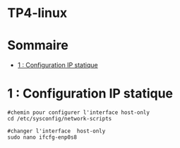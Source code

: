 # TP4-linux 

# Sommaire

- [1 : Configuration IP statique](#1-:-Configuration-IP-statique)

# 1 : Configuration IP statique

```
#chemin pour configurer l'interface host-only
cd /etc/sysconfig/network-scripts

#changer l'interface  host-only
sudo nano ifcfg-enp0s8
```
